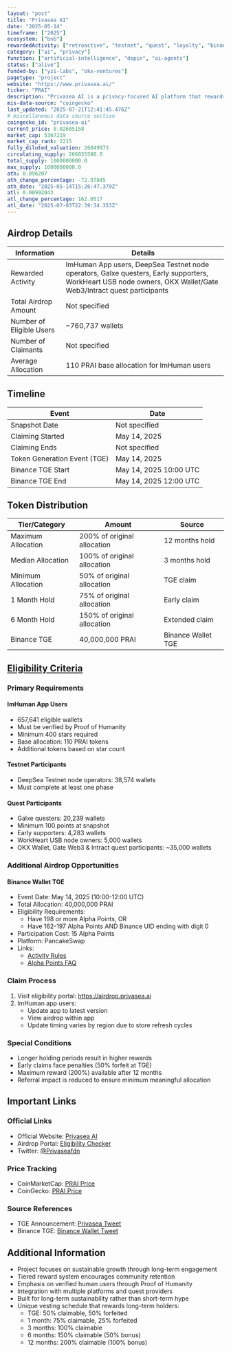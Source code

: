 ```yaml
---
layout: "post"
title: "Privasea AI"
date: "2025-05-14"
timeframe: ["2025"]
ecosystem: ["bnb"]
rewardedActivity: ["retroactive", "testnet", "quest", "loyalty", "binance-alpha"]
category: ["ai", "privacy"]
function: ["artificial-intelligence", "depin", "ai-agents"]
status: ["alive"]
funded-by: ["yzi-labs", "okx-ventures"]
pagetype: "project"
website: "https://www.privasea.ai/"
ticker: "PRAI"
description: "Privasea AI is a privacy-focused AI platform that rewards long-term community engagement through a unique token distribution mechanism that incentivizes patient participation."
mis-data-source: "coingecko"
last_updated: "2025-07-21T12:41:45.476Z"
# miscellaneous data source section
coingecko_id: "privasea-ai"
current_price: 0.02605158
market_cap: 5367219
market_cap_rank: 2215
fully_diluted_valuation: 26049973
circulating_supply: 206035500.0
total_supply: 1000000000.0
max_supply: 1000000000.0
ath: 0.096207
ath_change_percentage: -72.97845
ath_date: "2025-05-14T15:26:47.379Z"
atl: 0.00992043
atl_change_percentage: 162.0517
atl_date: "2025-07-03T22:39:34.353Z"
---
```


## Airdrop Details

| Information              | Details                                                                              |
| ------------------------ | ------------------------------------------------------------------------------------ |
| Rewarded Activity        | ImHuman App users, DeepSea Testnet node operators, Galxe questers, Early supporters, WorkHeart USB node owners, OKX Wallet/Gate Web3/Intract quest participants |
| Total Airdrop Amount     | Not specified                                                                        |
| Number of Eligible Users | ~760,737 wallets                                                                     |
| Number of Claimants      | Not specified                                                                        |
| Average Allocation       | 110 PRAI base allocation for ImHuman users                                           |

## Timeline

| Event                        | Date                                           |
| ---------------------------- | ---------------------------------------------- |
| Snapshot Date                | Not specified                                  |
| Claiming Started             | May 14, 2025                                   |
| Claiming Ends                | Not specified                                  |
| Token Generation Event (TGE) | May 14, 2025                                   |
| Binance TGE Start           | May 14, 2025 10:00 UTC                        |
| Binance TGE End             | May 14, 2025 12:00 UTC                        |

## Token Distribution

| Tier/Category      | Amount                                        | Source                    |
| ------------------ | --------------------------------------------- | ------------------------- |
| Maximum Allocation | 200% of original allocation                   | 12 months hold            |
| Median Allocation  | 100% of original allocation                   | 3 months hold             |
| Minimum Allocation | 50% of original allocation                    | TGE claim                 |
| 1 Month Hold       | 75% of original allocation                    | Early claim               |
| 6 Month Hold       | 150% of original allocation                   | Extended claim            |
| Binance TGE        | 40,000,000 PRAI                               | Binance Wallet TGE        |

## [Eligibility Criteria](https://x.com/Privaseafdn/status/1922654431348138025)

### Primary Requirements

#### ImHuman App Users
- 657,641 eligible wallets
- Must be verified by Proof of Humanity
- Minimum 400 stars required
- Base allocation: 110 PRAI tokens
- Additional tokens based on star count

#### Testnet Participants
- DeepSea Testnet node operators: 38,574 wallets
- Must complete at least one phase

#### Quest Participants
- Galxe questers: 20,239 wallets
- Minimum 100 points at snapshot
- Early supporters: 4,283 wallets
- WorkHeart USB node owners: 5,000 wallets
- OKX Wallet, Gate Web3 & Intract quest participants: ~35,000 wallets

### Additional Airdrop Opportunities

#### Binance Wallet TGE
- Event Date: May 14, 2025 (10:00-12:00 UTC)
- Total Allocation: 40,000,000 PRAI
- Eligibility Requirements:
  - Have 198 or more Alpha Points, OR
  - Have 162-197 Alpha Points AND Binance UID ending with digit 0
- Participation Cost: 15 Alpha Points
- Platform: PancakeSwap
- Links:
  - [Activity Rules](https://binance.com/en/events/privasea-tge)
  - [Alpha Points FAQ](https://binance.com/en/support/faq/detail/12e7f2e555704f9c8e852d1c1afb032a)

### Claim Process

1. Visit eligibility portal: https://airdrop.privasea.ai
2. ImHuman app users:
   - Update app to latest version
   - View airdrop within app
   - Update timing varies by region due to store refresh cycles

### Special Conditions

- Longer holding periods result in higher rewards
- Early claims face penalties (50% forfeit at TGE)
- Maximum reward (200%) available after 12 months
- Referral impact is reduced to ensure minimum meaningful allocation

## Important Links

### Official Links

- Official Website: [Privasea AI](https://www.privasea.ai/)
- Airdrop Portal: [Eligibility Checker](https://airdrop.privasea.ai)
- Twitter: [@Privaseafdn](https://x.com/Privaseafdn)

### Price Tracking

- CoinMarketCap: [PRAI Price](https://coinmarketcap.com/currencies/privasea-ai/)
- CoinGecko: [PRAI Price](https://www.coingecko.com/en/coins/privasea-ai)

### Source References

- TGE Announcement: [Privasea Tweet](https://x.com/Privaseafdn/status/1922654431348138025)
- Binance TGE: [Binance Wallet Tweet](https://x.com/BinanceWallet/status/1922561073288548641)

## Additional Information

- Project focuses on sustainable growth through long-term engagement
- Tiered reward system encourages community retention
- Emphasis on verified human users through Proof of Humanity
- Integration with multiple platforms and quest providers
- Built for long-term sustainability rather than short-term hype
- Unique vesting schedule that rewards long-term holders:
  - TGE: 50% claimable, 50% forfeited
  - 1 month: 75% claimable, 25% forfeited
  - 3 months: 100% claimable
  - 6 months: 150% claimable (50% bonus)
  - 12 months: 200% claimable (100% bonus)